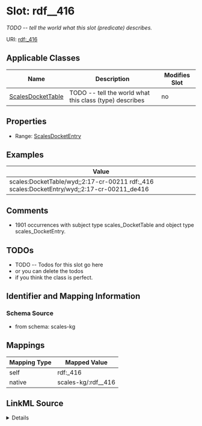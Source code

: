 

# Slot: rdf__416


_TODO -- tell the world what this slot (predicate) describes._





URI: [rdf:_416](http://www.w3.org/1999/02/22-rdf-syntax-ns#_416)



<!-- no inheritance hierarchy -->





## Applicable Classes

| Name | Description | Modifies Slot |
| --- | --- | --- |
| [ScalesDocketTable](../classes/ScalesDocketTable.md) | TODO -- tell the world what this class (type) describes |  no  |







## Properties

* Range: [ScalesDocketEntry](../classes/ScalesDocketEntry.md)






## Examples

| Value |
| --- |
| scales:DocketTable/wyd;;2:17-cr-00211 rdf:_416 scales:DocketEntry/wyd;;2:17-cr-00211_de416 |

## Comments

* 1901 occurrences with subject type scales_DocketTable and object type scales_DocketEntry.

## TODOs

* TODO -- Todos for this slot go here
* or you can delete the todos
* if you think the class is perfect.

## Identifier and Mapping Information







### Schema Source


* from schema: scales-kg




## Mappings

| Mapping Type | Mapped Value |
| ---  | ---  |
| self | rdf:_416 |
| native | scales-kg/:rdf__416 |




## LinkML Source

<details>
```yaml
name: rdf__416
description: TODO -- tell the world what this slot (predicate) describes.
todos:
- TODO -- Todos for this slot go here
- or you can delete the todos
- if you think the class is perfect.
comments:
- 1901 occurrences with subject type scales_DocketTable and object type scales_DocketEntry.
examples:
- value: scales:DocketTable/wyd;;2:17-cr-00211 rdf:_416 scales:DocketEntry/wyd;;2:17-cr-00211_de416
from_schema: scales-kg
rank: 1000
slot_uri: rdf:_416
alias: rdf__416
domain_of:
- scales_DocketTable
range: scales_DocketEntry

```
</details>